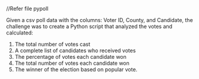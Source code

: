 //Refer file pypoll

Given a csv poll data with the columns: Voter ID, County, and Candidate, the challenge was to create a Python script that analyzed the votes and calculated:

1. The total number of votes cast
2. A complete list of candidates who received votes
3. The percentage of votes each candidate won
4. The total number of votes each candidate won
5. The winner of the election based on popular vote.
